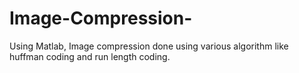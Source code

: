 # Image-Compression-
Using Matlab, Image compression done using various algorithm like huffman coding and run length coding.
